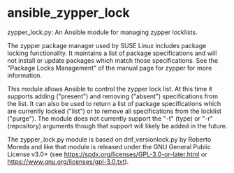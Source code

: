 # ansible_zypper_lock
zypper_lock.py: An Ansible module for managing zypper locklists.

The zypper package manager used by SUSE Linux includes package locking functionality. It maintains a list of package specifications and will not install or update packages which match those specifications. See the "Package Locks Management" of the manual page for zypper for more information.

This module allows Ansible to control the zypper lock list. At this time it supports adding ("present") and removing ("absent") specifications from the list. It can also be used to return a list of package specifications which are currently locked ("list") or to remove all specifications from the locklist ("purge"). The module does not currently support the "-t" (type) or "-r" (repository) arguments though that support will likely be added in the future.

The zypper_lock.py module is based on dnf_versionlock.py by Roberto Moreda and like that module is released under the GNU General Public License v3.0+ (see https://spdx.org/licenses/GPL-3.0-or-later.html or https://www.gnu.org/licenses/gpl-3.0.txt).
